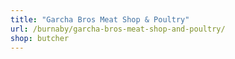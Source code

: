```yaml
---
title: "Garcha Bros Meat Shop & Poultry"
url: /burnaby/garcha-bros-meat-shop-and-poultry/
shop: butcher
---
```

